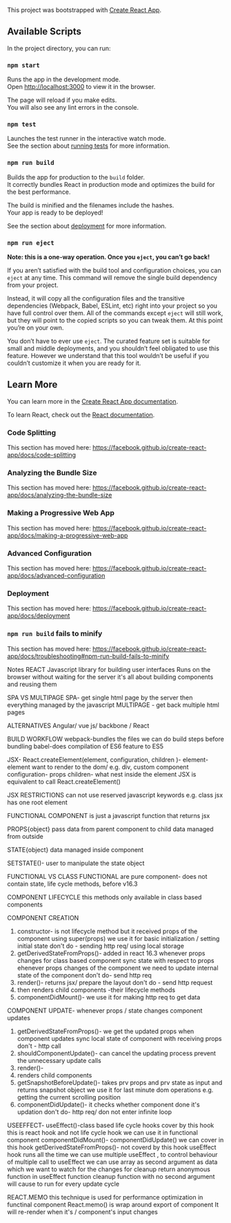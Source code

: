 This project was bootstrapped with [Create React App](https://github.com/facebook/create-react-app).

## Available Scripts

In the project directory, you can run:

### `npm start`

Runs the app in the development mode.<br />
Open [http://localhost:3000](http://localhost:3000) to view it in the browser.

The page will reload if you make edits.<br />
You will also see any lint errors in the console.

### `npm test`

Launches the test runner in the interactive watch mode.<br />
See the section about [running tests](https://facebook.github.io/create-react-app/docs/running-tests) for more information.

### `npm run build`

Builds the app for production to the `build` folder.<br />
It correctly bundles React in production mode and optimizes the build for the best performance.

The build is minified and the filenames include the hashes.<br />
Your app is ready to be deployed!

See the section about [deployment](https://facebook.github.io/create-react-app/docs/deployment) for more information.

### `npm run eject`

**Note: this is a one-way operation. Once you `eject`, you can’t go back!**

If you aren’t satisfied with the build tool and configuration choices, you can `eject` at any time. This command will remove the single build dependency from your project.

Instead, it will copy all the configuration files and the transitive dependencies (Webpack, Babel, ESLint, etc) right into your project so you have full control over them. All of the commands except `eject` will still work, but they will point to the copied scripts so you can tweak them. At this point you’re on your own.

You don’t have to ever use `eject`. The curated feature set is suitable for small and middle deployments, and you shouldn’t feel obligated to use this feature. However we understand that this tool wouldn’t be useful if you couldn’t customize it when you are ready for it.

## Learn More

You can learn more in the [Create React App documentation](https://facebook.github.io/create-react-app/docs/getting-started).

To learn React, check out the [React documentation](https://reactjs.org/).

### Code Splitting

This section has moved here: https://facebook.github.io/create-react-app/docs/code-splitting

### Analyzing the Bundle Size

This section has moved here: https://facebook.github.io/create-react-app/docs/analyzing-the-bundle-size

### Making a Progressive Web App

This section has moved here: https://facebook.github.io/create-react-app/docs/making-a-progressive-web-app

### Advanced Configuration

This section has moved here: https://facebook.github.io/create-react-app/docs/advanced-configuration

### Deployment

This section has moved here: https://facebook.github.io/create-react-app/docs/deployment

### `npm run build` fails to minify

This section has moved here: https://facebook.github.io/create-react-app/docs/troubleshooting#npm-run-build-fails-to-minify

Notes
REACT
Javascript library for building user interfaces
Runs on the browser without waiting for the server
it's all about building components and reusing them

SPA VS MULTIPAGE
SPA- get single html page by the server then everything managed by the javascript
MULTIPAGE - get back multiple html pages

ALTERNATIVES
Angular/ vue js/ backbone / React

BUILD WORKFLOW
webpack-bundles the files we can do build steps before bundling
babel-does compilation of ES6 feature to ES5

JSX-
React.createElement(element, configuration, children )- 
element- element want to render to the dom/ e.g. div, custom component
configuration- props 
children- what nest inside the element
JSX is equivalent to call React.createElement()

JSX RESTRICTIONS
can not use reserved javascript keywords e.g. class
jsx has one root element

FUNCTIONAL COMPONENT
is just a javascript function that returns jsx

PROPS{object}
pass data from parent component to child 
data managed from outside

STATE{object}
data managed inside component

SETSTATE()-
user to manipulate the state object

FUNCTIONAL VS CLASS
FUNCTIONAL are pure component- does not contain state, life cycle methods, before v16.3

COMPONENT LIFECYCLE
this methods only available in class based components

COMPONENT CREATION
1. constructor- is not lifecycle method but it received props of the component using super(props)
we use it for basic initialization / setting initial state
don't do - sending http req/ using local storage 
2. getDerivedStateFromProps()- added in react 16.3
whenever props changes for class based component sync state with respect to props
ehenever props changes of the component we need to update internal state of the component
don't do- send http req
3. render()- returns jsx/ prepare the layout 
don't do - send http request
4. then renders child components -their lifecycle methods
5. componentDidMount()- we use it for making http req to get data


COMPONENT UPDATE- 
whenever props / state changes component updates
1. getDerivedStateFromProps()- we get the updated props when component updates
sync local state of component with receiving props
don't - http call
2. shouldComponentUpdate()- can cancel the updating process
prevent the unnecessary update calls 
3. render()-
4. renders child components
5. getSnapshotBeforeUpdate()- takes prv props and prv state as input and returns snapshot object
we use it for last minute dom operations
e.g. getting the current scrolling position
6. componentDidUpdate()- it checks whether component done it's updation
don't do- http req/ don not enter infinite loop

USEEFFECT-
useEffect()-class based life cycle hooks cover by this hook
this is react hook and not life cycle hook
we can use it in functional component
componentDidMount()- componentDidUpdate() we can cover in this hook
getDerivedStateFromProps()- not coverd by this hook
useEffect hook runs all the time
we can use multiple useEffect , to control behaviour of multiple call to useEffect we can use array as second argument as data which we want to watch for the changes
for cleanup return anonymous function in useEffect function
cleanup function with no second argument will cause to run for every update cycle

REACT.MEMO
this technique is used for performance optimization in functinal component
React.memo() is wrap around export of component
It will re-render when it's / component's input changes

